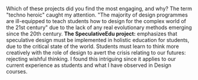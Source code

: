 Which of these projects did you find the most engaging, and why?
The term "techno heroic" caught my attention. "The majority of design programmes are ill-equipped to teach students how to design for the complex world of the 21st century" due to the lack of any real evolutionary methods emerging since the 20th century. **The SpeculativeEdu project:** emphasizes that speculative design must be implemented in holistic education for students, due to the critical state of the world. Students must learn to think more creatively with the role of design to avert the crisis relating to our futures: rejecting wishful thinking. 
I found this intriguing since it applies to our current experience as students and what I have observed in Design courses. 
